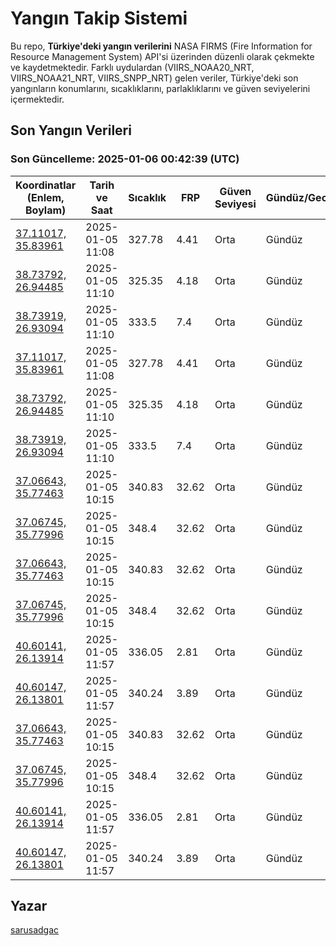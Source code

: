# Yangın Takip Sistemi

Bu repo, **Türkiye'deki yangın verilerini** NASA FIRMS (Fire Information for Resource Management System) API'si üzerinden düzenli olarak çekmekte ve kaydetmektedir. Farklı uydulardan (VIIRS_NOAA20_NRT, VIIRS_NOAA21_NRT, VIIRS_SNPP_NRT) gelen veriler, Türkiye'deki son yangınların konumlarını, sıcaklıklarını, parlaklıklarını ve güven seviyelerini içermektedir.

## Son Yangın Verileri
### Son Güncelleme: 2025-01-06 00:42:39 (UTC)

| Koordinatlar (Enlem, Boylam) | Tarih ve Saat | Sıcaklık | FRP | Güven Seviyesi | Gündüz/Gece |
|-----------------------------|----------------|----------|-----|----------------|-------------|
| [37.11017, 35.83961](https://www.google.com/maps?q=37.11017,35.83961) | 2025-01-05 11:08 | 327.78 | 4.41 | Orta | Gündüz |
| [38.73792, 26.94485](https://www.google.com/maps?q=38.73792,26.94485) | 2025-01-05 11:10 | 325.35 | 4.18 | Orta | Gündüz |
| [38.73919, 26.93094](https://www.google.com/maps?q=38.73919,26.93094) | 2025-01-05 11:10 | 333.5 | 7.4 | Orta | Gündüz |
| [37.11017, 35.83961](https://www.google.com/maps?q=37.11017,35.83961) | 2025-01-05 11:08 | 327.78 | 4.41 | Orta | Gündüz |
| [38.73792, 26.94485](https://www.google.com/maps?q=38.73792,26.94485) | 2025-01-05 11:10 | 325.35 | 4.18 | Orta | Gündüz |
| [38.73919, 26.93094](https://www.google.com/maps?q=38.73919,26.93094) | 2025-01-05 11:10 | 333.5 | 7.4 | Orta | Gündüz |
| [37.06643, 35.77463](https://www.google.com/maps?q=37.06643,35.77463) | 2025-01-05 10:15 | 340.83 | 32.62 | Orta | Gündüz |
| [37.06745, 35.77996](https://www.google.com/maps?q=37.06745,35.77996) | 2025-01-05 10:15 | 348.4 | 32.62 | Orta | Gündüz |
| [37.06643, 35.77463](https://www.google.com/maps?q=37.06643,35.77463) | 2025-01-05 10:15 | 340.83 | 32.62 | Orta | Gündüz |
| [37.06745, 35.77996](https://www.google.com/maps?q=37.06745,35.77996) | 2025-01-05 10:15 | 348.4 | 32.62 | Orta | Gündüz |
| [40.60141, 26.13914](https://www.google.com/maps?q=40.60141,26.13914) | 2025-01-05 11:57 | 336.05 | 2.81 | Orta | Gündüz |
| [40.60147, 26.13801](https://www.google.com/maps?q=40.60147,26.13801) | 2025-01-05 11:57 | 340.24 | 3.89 | Orta | Gündüz |
| [37.06643, 35.77463](https://www.google.com/maps?q=37.06643,35.77463) | 2025-01-05 10:15 | 340.83 | 32.62 | Orta | Gündüz |
| [37.06745, 35.77996](https://www.google.com/maps?q=37.06745,35.77996) | 2025-01-05 10:15 | 348.4 | 32.62 | Orta | Gündüz |
| [40.60141, 26.13914](https://www.google.com/maps?q=40.60141,26.13914) | 2025-01-05 11:57 | 336.05 | 2.81 | Orta | Gündüz |
| [40.60147, 26.13801](https://www.google.com/maps?q=40.60147,26.13801) | 2025-01-05 11:57 | 340.24 | 3.89 | Orta | Gündüz |

## Yazar

[sarusadgac](https://x.com/sarusadgac)
